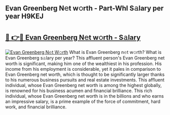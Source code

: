 ## Evan Greenberg N𝚎t w𝚘rth - Part-Whl S𝚊lary per year H9KEJ

# <h2><a href="http://gc34o7n.nevu.top/?p=Evan+Greenberg">🔗 👉🔴 Evan Greenberg N𝚎t w𝚘rth - S𝚊lary</a></h2>

[![Evan Greenberg N𝚎t W𝚘rth](https://i.imgur.com/Oavwk0R.jpeg)](http://gc34o7n.nevu.top/?p=Evan+Greenberg)
What is Evan Greenberg n𝚎t w𝚘rth? What is Evan Greenberg s𝚊lary per year?
This affluent person's Evan Greenberg net worth is significant, making him one of the wealthiest in his profession. His income from his employment is considerable, yet it pales in comparison to Evan Greenberg net worth, which is thought to be significantly larger thanks to his numerous business pursuits and real estate investments. This affluent individual, whose Evan Greenberg net worth is among the highest globally, is renowned for his business acumen and financial brilliance. This rich individual, whose Evan Greenberg net worth is in the billions and who earns an impressive salary, is a prime example of the force of commitment, hard work, and financial brilliance.
